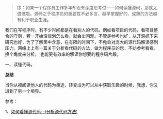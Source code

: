 > 序：如果一个程序员工作多年却没有深度思考过——如何读懂源码，那就太遗憾啦。源码之于程序员的重要性不必多言，越早掌握好的、成熟的方法越有利于职业生涯。



​		我们在写程序时，有不少时间都是在看别人的代码。例如看项目的代码，看项目整合的守则，若一开始没规划怎么看，就会出问题。不管是参考也好，从开源抓下来研究也好，为了了解箇中含意，在有限的时间下，不免会对庞大的源代码解读感到压力。网络上上有一篇关于分析看代码的方法，做为程序员的您，不妨参考看看，换个角度来分析。 也能更有效率的解读你想要的程序码片段。



一、读懂代码，



**总结**

​		当你从视阅读他人的代码为畏途，转变成为可以从中获取乐趣的时候，我想，你又进到了另一个境界。





参考：

1、[如何看懂源代码--(分析源代码方法)](https://blog.csdn.net/qq_27657429/article/details/84568541)